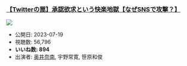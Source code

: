 ### [【Twitterの罠】承認欲求という快楽地獄【なぜSNSで攻撃？】](https://www.youtube.com/watch?v=7YR8jOkTECw)
[![](https://img.youtube.com/vi/7YR8jOkTECw/sddefault.jpg)](https://www.youtube.com/watch?v=7YR8jOkTECw)
-   公開日: 2023-07-19
-   視聴数: 56,796
-   **いいね数: 894**
-   出演者: [奥井奈南](/rehacq_fan/people/奥井奈南 "wikilink"), 宇野常寛, 笹原和俊

